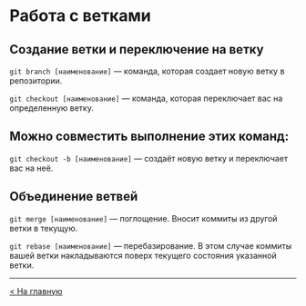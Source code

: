 # Работа с ветками

## Создание ветки и переключение на ветку
`git branch [наименование]` — команда, которая создает новую ветку в репозитории.

`git checkout [наименование]` — команда, которая переключает вас на определенную ветку.

## Можно совместить выполнение этих команд:

`git checkout -b [наименование]` — создаёт новую ветку и переключает вас на неё.

## Объединение ветвей
`git merge [наименование]` — поглощение. Вносит коммиты из другой ветки в текущую.

`git rebase [наименование]` — перебазирование. В этом случае коммиты вашей ветки накладываются поверх текущего состояния указанной ветки.

---

[< На главную](./README.md)